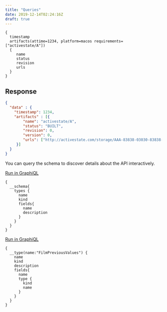 ```yaml
---
title: "Queries"
date: 2019-12-14T02:24:16Z
draft: true
---
```


```text
{
  timestamp
  artifacts(attime=1234, platform=macos requirements=["activestate/A"])
  {
     name
     status
     revision
     urls
  }
}
```

## Response

```json
{
  "data" : {
    "timestamp": 1234,
    "artifacts" : [{
        "name": "activestate/A",
        "status": "BUILT",
        "revision": 0,
        "version": 0,
        "urls": ["http://activestate.com/storage/AAA-83838-03030-83838-activestate-A/hello.txt"]
     }]  
  }
}
```


You can query the schema to discover details about the API interactively.

[Run in GraphiQL](https://swapi.graph.cool/?query=%7B%0A%20%20__schema%7B%0A%20%20%20%20types%20%7B%0A%20%20%20%20%20%20name%0A%20%20%20%20%20%20kind%0A%20%20%20%20%20%20fields%7B%0A%20%20%20%20%20%20%20%20name%0A%20%20%20%20%20%20%20%20description%0A%20%20%20%20%20%20%7D%0A%20%20%20%20%7D%0A%20%20%7D%0A%7D)

```text
{
  __schema{
    types {
      name
      kind
      fields{
        name
        description
      }
    }
  }
}
```


[Run in GraphiQL](https://swapi.graph.cool/?query=%7B%0A%20%20__type%28name%3A%22FilmPreviousValues%22%29%20%7B%0A%20%20%20%20name%0A%20%20%20%20kind%0A%20%20%20%20description%0A%20%20%20%20fields%7B%0A%20%20%20%20%20%20name%0A%20%20%20%20%20%20type%20%7B%0A%20%20%20%20%20%20%20%20kind%0A%20%20%20%20%20%20%20%20name%0A%20%20%20%20%20%20%7D%0A%20%20%20%20%7D%0A%20%20%7D%0A%7D)

```text
{
  __type(name:"FilmPreviousValues") {
    name
    kind
    description
    fields{
      name
      type {
        kind
        name
      }
    }
  }
}
```

